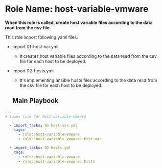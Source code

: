 Role Name: host-variable-vmware
=========

**When this role is called, create host variable files according to the data read from the csv file.**

This role import following yaml files:

 - Import 01-host-var.yml
   - It creates host variable files according to the data read from the csv file for each host to be deployed.
 - Import 02-hosts.yml
   - It's implementing ansible hosts files according to the data read from the csv file for each host to be deployed.

   Main Playbook
   ----------------

```yaml
---
# tasks file for host-variable-vmware

  - import_tasks: 01-host-var.yml
    tags:
      - role::host-variable-vmware
      - role::host-variable-vmware::host-var

  - import_tasks: 02-hosts.yml
    tags:
      - role::host-variable-vmware
      - role::host-variable-vmware::hosts

```
